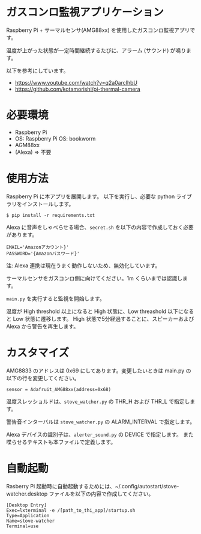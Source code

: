 # ガスコンロ監視アプリケーション

Raspberry Pi + サーマルセンサ(AMG88xx) を使用したガスコンロ監視アプリです。

温度が上がった状態が一定時間継続するたびに、アラーム (サウンド) が鳴ります。
                                      
以下を参考にしています。

* https://www.youtube.com/watch?v=q2a0arclhbU
* https://github.com/kotamorishi/pi-thermal-camera

# 必要環境

* Raspberry Pi
* OS: Raspberry Pi OS: bookworm
* AGM88xx
* (Alexa) => 不要

# 使用方法

Raspberry Pi に本アプリを展開します。
以下を実行し、必要な python ライブラリをインストールします。

    $ pip install -r requirements.txt

Alexa に音声をしゃべらせる場合、`secret.sh` を以下の内容で作成しておく必要があります。

    EMAIL='Amazonアカウント}'
    PASSWORD='{Amazonパスワード}'

注: Alexa 連携は現在うまく動作しないため、無効化しています。

サーマルセンサをガスコンロ側に向けてください。1m くらいまでは認識します。

`main.py` を実行すると監視を開始します。

温度が High threshold 以上になると High 状態に、Low threashold 以下になると Low 状態に遷移します。
High 状態で5分経過することに、スピーカーおよび Alexa から警告を再生します。

# カスタマイズ

AMG8833 のアドレスは 0x69 にしてあります。変更したいときは main.py の以下の行を変更してください。

    sensor = Adafruit_AMG88xx(address=0x68)

温度スレッショルドは、`stove_watcher.py` の THR_H および THR_L で指定します。

警告音インターバルは `stove_watcher.py` の ALARM_INTERVAL で指定します。

Alexa デバイスの識別子は、`alerter_sound.py` の DEVICE で指定します。
また喋らせるテキストも本ファイルで定義します。

# 自動起動

Rasberry Pi 起動時に自動起動するためには、~/.config/autostart/stove-watcher.desktop ファイルを以下の内容で作成してください。

```
[Desktop Entry]
Exec=lxterminal -e /[path_to_thi_app]/startup.sh
Type=Application
Name=stove-watcher
Terminal=use
```
